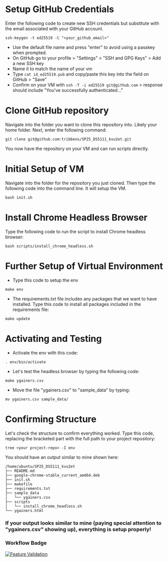 # Setup GitHub Credentials
Enter the following code to create new SSH credentials but substitute with the email associated with your GitHub account.
```
ssh-keygen -t ed25519 -C "<your_github_email>"
```
* Use the default file name and press "enter" to avoid using a passkey when prompted.
* On GitHub go to your profile > "Settings" > "SSH and GPG Keys" > Add a new SSH key
* Name it to match the name of your vm
* Type ```cat id_ed25519.pub``` and copy/paste this key into the field on GitHub > "Save"
* Confirm on your VM with ```ssh -T -i ed25519 git@github.com``` > response should include "You've successfully authenticated..."
# Clone GitHub repository
Navigate into the folder you want to clone this repository into. Likely your home folder.
Next, enter the following command:
```
git clone git@github.com:tribbens/SP25_DS5111_kvu2et.git
```
You now have the repository on your VM and can run scripts directly.
# Initial Setup of VM
Navigate into the folder for the repository you just cloned. Then type the following code into the command line. It will setup the VM.
```
bash init.sh
```
# Install Chrome Headless Browser
Type the following code to run the script to install Chrome headless browser:
```
bash scripts/install_chrome_headless.sh
```
# Further Setup of Virtual Environment
* Type this code to setup the env
```
make env
```
* The requirements.txt file includes any packages that we want to have installed. Type this code to install all packages included in the requirements file:
```
make update
```
# Activating and Testing
* Activate the env with this code:
```
. env/bin/activate
```
* Let's test the headless browser by typing the following code:
```
make ygainers.csv
```
* Move the file "ygainers.csv" to "sample_data" by typing:
```
mv ygainers.csv sample_data/
```
# Confirming Structure
Let's check the structure to confirm everything worked. Type this code, replacing the bracketed part with the full path to your project repository:
```
tree <your project-repo> -I env
```
You should have an output similar to mine shown here:
```
/home/ubuntu/SP25_DS5111_kvu2et
├── README.md
├── google-chrome-stable_current_amd64.deb
├── init.sh
├── makefile
├── requirements.txt
├── sample_data
│   └── ygainers.csv
├── scripts
│   └── install_chrome_headless.sh
└── ygainers.html
```

### If your output looks similar to mine (paying special attention to "ygainers.csv" showing up), everything is setup properly!

### Workflow Badge
[![Feature Validation](https://github.com/tribbens/SP25_DS5111_kvu2et/actions/workflows/validations.yml/badge.svg)](https://github.com/tribbens/SP25_DS5111_kvu2et/actions/workflows/validations.yml)
